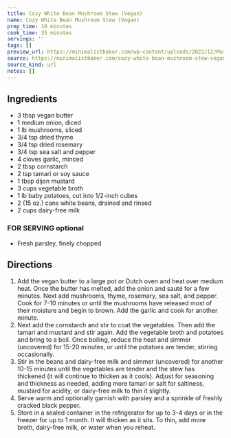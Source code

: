 ```yaml
---
title: Cozy White Bean Mushroom Stew (Vegan)
name: Cozy White Bean Mushroom Stew (Vegan)
prep_time: 10 minutes
cook_time: 35 minutes
servings: ''
tags: []
preview_url: https://minimalistbaker.com/wp-content/uploads/2022/12/Mushroom-stew-SQUARE-200x200.jpg
source: https://minimalistbaker.com/cozy-white-bean-mushroom-stew-vegan/
source_kind: url
notes: []
---
```


## Ingredients
- 3 tbsp vegan butter
- 1 medium onion, diced
- 1 lb mushrooms, sliced
- 3/4 tsp dried thyme
- 3/4 tsp dried rosemary
- 3/4 tsp sea salt and pepper
- 4 cloves garlic, minced
- 2 tbsp cornstarch
- 2 tsp tamari or soy sauce
- 1 tbsp dijon mustard
- 3 cups vegetable broth
- 1 lb baby potatoes, cut into 1/2-inch cubes
- 2 (15 oz.) cans white beans, drained and rinsed
- 2 cups dairy-free milk

### FOR SERVING optional
- Fresh parsley, finely chopped


## Directions
1. Add the vegan butter to a large pot or Dutch oven and heat over medium heat. Once the butter has melted, add the onion and sauté for a few minutes. Next add mushrooms, thyme, rosemary, sea salt, and pepper. Cook for 7-10 minutes or until the mushrooms have released most of their moisture and begin to brown. Add the garlic and cook for another minute.
2. Next add the cornstarch and stir to coat the vegetables. Then add the tamari and mustard and stir again. Add the vegetable broth and potatoes and bring to a boil. Once boiling, reduce the heat and simmer (uncovered) for 15-20 minutes, or until the potatoes are tender, stirring occasionally.
3. Stir in the beans and dairy-free milk and simmer (uncovered) for another 10-15 minutes until the vegetables are tender and the stew has thickened (it will continue to thicken as it cools). Adjust for seasoning and thickness as needed, adding more tamari or salt for saltiness, mustard for acidity, or dairy-free milk to thin it slightly.
4. Serve warm and optionally garnish with parsley and a sprinkle of freshly cracked black pepper.
5. Store in a sealed container in the refrigerator for up to 3-4 days or in the freezer for up to 1 month. It will thicken as it sits. To thin, add more broth, dairy-free milk, or water when you reheat.

